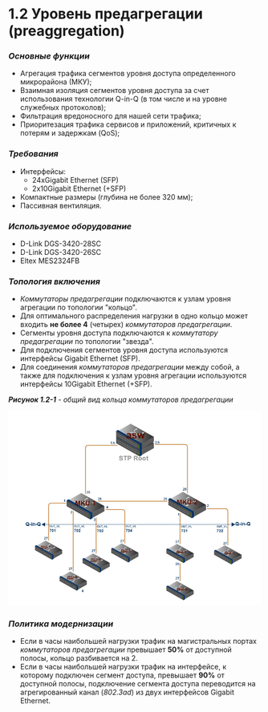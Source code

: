 # 1.2 Уровень предагрегации \(preaggregation\)

### _Основные функции_ <a id="id-1.2&#x423;&#x440;&#x43E;&#x432;&#x435;&#x43D;&#x44C;&#x43F;&#x440;&#x435;&#x434;&#x430;&#x433;&#x440;&#x435;&#x433;&#x430;&#x446;&#x438;&#x438;-&#x41E;&#x441;&#x43D;&#x43E;&#x432;&#x43D;&#x44B;&#x435;&#x444;&#x443;&#x43D;&#x43A;&#x446;&#x438;&#x438;"></a>

* Агрегация трафика сегментов уровня доступа определенного микрорайона \(МКУ\);
* Взаимная изоляция сегментов уровня доступа за счет использования технологии Q-in-Q \(в том числе и на уровне служебных протоколов\);
* Фильтрация вредоносного для нашей сети трафика;
* Приоритезация трафика сервисов и приложений, критичных к потерям и задержкам \(QoS\);

### _Требования_ <a id="id-1.2&#x423;&#x440;&#x43E;&#x432;&#x435;&#x43D;&#x44C;&#x43F;&#x440;&#x435;&#x434;&#x430;&#x433;&#x440;&#x435;&#x433;&#x430;&#x446;&#x438;&#x438;-&#x422;&#x440;&#x435;&#x431;&#x43E;&#x432;&#x430;&#x43D;&#x438;&#x44F;"></a>

* Интерфейсы:
  * 24xGigabit Ethernet \(SFP\)
  * 2x10Gigabit Ethernet \(+SFP\)
* Компактные размеры \(глубина не более 320 мм\);
* Пассивная вентиляция.

### _Используемое оборудование_ <a id="id-1.2&#x423;&#x440;&#x43E;&#x432;&#x435;&#x43D;&#x44C;&#x43F;&#x440;&#x435;&#x434;&#x430;&#x433;&#x440;&#x435;&#x433;&#x430;&#x446;&#x438;&#x438;-&#x418;&#x441;&#x43F;&#x43E;&#x43B;&#x44C;&#x437;&#x443;&#x435;&#x43C;&#x43E;&#x435;&#x43E;&#x431;&#x43E;&#x440;&#x443;&#x434;&#x43E;&#x432;&#x430;&#x43D;&#x438;&#x435;"></a>

* D-Link DGS-3420-28SC
* D-Link DGS-3420-26SC
* Eltex MES2324FB

### _Топология включения_ <a id="id-1.2&#x423;&#x440;&#x43E;&#x432;&#x435;&#x43D;&#x44C;&#x43F;&#x440;&#x435;&#x434;&#x430;&#x433;&#x440;&#x435;&#x433;&#x430;&#x446;&#x438;&#x438;-&#x422;&#x43E;&#x43F;&#x43E;&#x43B;&#x43E;&#x433;&#x438;&#x44F;&#x432;&#x43A;&#x43B;&#x44E;&#x447;&#x435;&#x43D;&#x438;&#x44F;"></a>

* _Коммутаторы предагрегации_ подключаются к узлам уровня агрегации по топологии "кольцо".
* Для оптимального распределения нагрузки в одно кольцо может входить **не более 4** \(четырех\) _коммутаторов предагрегации_.
* Сегменты уровня доступа подключаются к _коммутатору предагрегации_ по топологии "звезда".
* Для подключения сегментов уровня доступа используются интерфейсы Gigabit Ethernet \(SFP\).
* Для соединения _коммутаторов предагрегации_ между собой, а также для подключения к узлам уровня агрегации используются интерфейсы 10Gigabit Ethernet \(+SFP\).

_**Рисунок 1.2-1** - общий вид кольца коммутаторов предагрегации_  


![](../../.gitbook/assets/catalog-predaggregation-star.png)

### _Политика  модернизации_ <a id="id-1.2&#x423;&#x440;&#x43E;&#x432;&#x435;&#x43D;&#x44C;&#x43F;&#x440;&#x435;&#x434;&#x430;&#x433;&#x440;&#x435;&#x433;&#x430;&#x446;&#x438;&#x438;-&#x41F;&#x43E;&#x43B;&#x438;&#x442;&#x438;&#x43A;&#x430;&#x43C;&#x43E;&#x434;&#x435;&#x440;&#x43D;&#x438;&#x437;&#x430;&#x446;&#x438;&#x438;"></a>

* Если в часы наибольшей нагрузки трафик на магистральных портах _коммутаторов предагрегации_ превышает **50%** от доступной полосы, кольцо разбивается на 2.
* Если в часы наибольшей нагрузки трафик на интерфейсе, к которому подключен сегмент доступа, превышает **90%** от доступной полосы, подключение сегмента доступа переводится на агрегированный канал \(_802.3ad_\) из двух интерфейсов Gigabit Ethernet.

